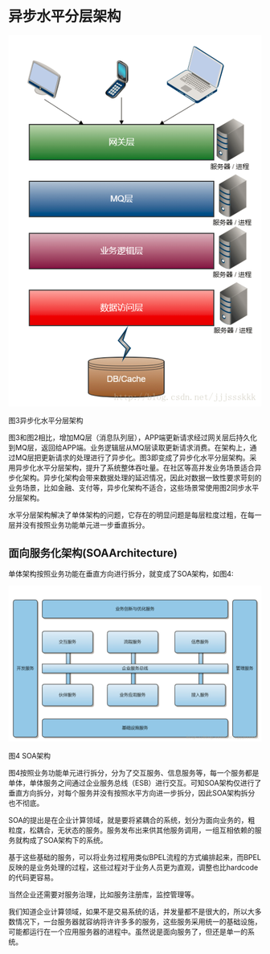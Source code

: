 # 异步水平分层架构

![](/assets/import-yibushuiping.png)

图3异步化水平分层架构

图3和图2相比，增加MQ层（消息队列层），APP端更新请求经过网关层后持久化到MQ层，返回给APP端。业务逻辑层从MQ层读取更新请求消费。在架构上，通过MQ层把更新请求的处理进行了异步化。图3即变成了异步化水平分层架构。采用异步化水平分层架构，提升了系统整体吞吐量。在社区等高并发业务场景适合异步化架构。异步化架构会带来数据处理的延迟情况，因此对数据一致性要求苛刻的业务场景，比如金融、支付等，异步化架构不适合，这些场景常使用图2同步水平分层架构。

水平分层架构解决了单体架构的问题，它存在的明显问题是每层粒度过粗，在每一层并没有按照业务功能单元进一步垂直拆分。

## **面向服务化架构\(SOAArchitecture\)**

单体架构按照业务功能在垂直方向进行拆分，就变成了SOA架构，如图4:

![](/assets/import-soa.png)

图4 SOA架构

图4按照业务功能单元进行拆分，分为了交互服务、信息服务等，每一个服务都是单体，单体服务之间通过企业服务总线（ESB）进行交互。可知SOA架构仅进行了垂直方向拆分，对每个服务并没有按照水平方向进一步拆分，因此SOA架构拆分也不彻底。

SOA的提出是在企业计算领域，就是要将紧耦合的系统，划分为面向业务的，粗粒度，松耦合，无状态的服务。服务发布出来供其他服务调用，一组互相依赖的服务就构成了SOA架构下的系统。

基于这些基础的服务，可以将业务过程用类似BPEL流程的方式编排起来，而BPEL反映的是业务处理的过程，这些过程对于业务人员更为直观，调整也比hardcode的代码更容易。

当然企业还需要对服务治理，比如服务注册库，监控管理等。

我们知道企业计算领域，如果不是交易系统的话，并发量都不是很大的，所以大多数情况下，一台服务器就容纳将许许多多的服务，这些服务采用统一的基础设施，可能都运行在一个应用服务器的进程中。虽然说是面向服务了，但还是单一的系统。



